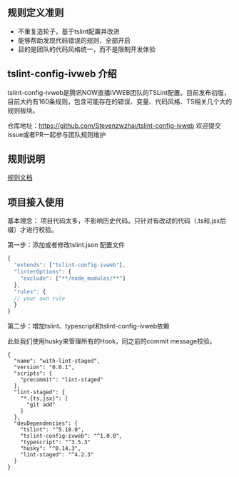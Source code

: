 ## 规则定义准则
* 不重复造轮子，基于tslint配置并改进
* 能够帮助发现代码错误的规则，全部开启
* 目的是团队的代码风格统一，而不是限制开发体验

## tslint-config-ivweb 介绍
 tslint-config-ivweb是腾讯NOW直播IVWEB团队的TSLint配置。目前发布初版，目前大约有160条规则，包含可能存在的错误、变量、代码风格、TS相关几个大的规则板块。

仓库地址：https://github.com/Stevenzwzhai/tslint-config-ivweb
欢迎提交issue或者PR一起参与团队规则维护

## 规则说明

 [规则文档](https://github.com/Stevenzwzhai/tslint-config-ivweb/blob/master/docs/rule.md)

## 项目接入使用

基本理念： 项目代码太多，不影响历史代码。只针对有改动的代码（.ts和.jsx后缀）才进行校验。

第一步：添加或者修改tslint.json 配置文件

``` javascript
{
  "extends": ["tslint-config-ivweb"],
  "linterOptions": {
    "exclude": ["**/node_modules/**"]
  },
  "rules": {
  // your own rule
  }
}
```

第二步：增加tslint、typescript和tslint-config-ivweb依赖

此处我们使用husky来管理所有的Hook，同之前的commit message校验。

```
{
  "name": "with-lint-staged",
  "version": "0.0.1",
  "scripts": {
    "precommit": "lint-staged"
  },
  "lint-staged": {
    "*.{ts,jsx}": [
      "git add"
    ]
  },
  "devDependencies": {
    "tslint": "^5.18.0",
    "tslint-config-ivweb": "^1.0.0",
    "typescript": "^3.5.3"
    "husky": "^0.14.3",
    "lint-staged": "^4.2.3"
  }
}
```